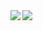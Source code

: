 
<body background="https://www.dropbox.com/s/klmlpef85c3svn5/1919.gif?dl=1">

<a href="https://github.com/anuraghazra/github-readme-stats">
  <img align="left" src="https://github-readme-stats.vercel.app/api?username=MORIMORI0317&count_private=true&show_icons=true&theme=tokyonight" />
</a>
<a href="https://github.com/anuraghazra/github-readme-stats">
  <img align="left" src="https://github-readme-stats.vercel.app/api/top-langs/?username=MORIMORI0317&bg_color=114514" />
</a>
